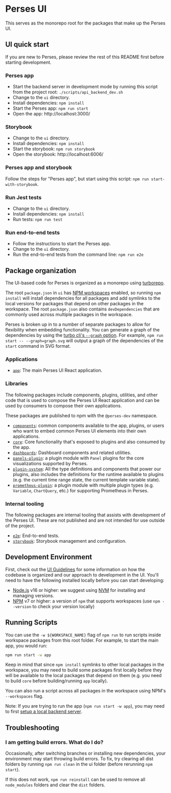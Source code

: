 # Perses UI

This serves as the monorepo root for the packages that make up the Perses UI.

## UI quick start

If you are new to Perses, please review the rest of this README first before starting development.

### Perses app

- Start the backend server in development mode by running this script from the project root: `./scripts/api_backend_dev.sh`
- Change to the `ui` directory.
- Install dependencies: `npm install`
- Start the Perses app: `npm run start`
- Open the app: http://localhost:3000/

### Storybook

- Change to the `ui` directory.
- Install dependencies: `npm install`
- Start the storybook: `npm run storybook`
- Open the storybook: http://localhost:6006/

### Perses app and storybook

Follow the steps for "Perses app", but start using this script: `npm run start-with-storybook`.

### Run Jest tests

- Change to the `ui` directory.
- Install dependencies: `npm install`
- Run tests: `npm run test`

### Run end-to-end tests

- Follow the instructions to start the Perses app.
- Change to the `ui` directory.
- Run the end-to-end tests from the command line: `npm run e2e`

## Package organization

The UI-based code for Perses is organized as a monorepo using [turborepo](https://turbo.build/repo).

The root `package.json` in `ui` has
[NPM workspaces](https://docs.npmjs.com/cli/v7/using-npm/workspaces) enabled, so running `npm install` will install
dependencies for all packages and add symlinks to the local versions for packages that depend on other packages in the
workspace. The root `package.json` also contains `devDependencies` that are commonly used across multiple packages in
the workspace.

Perses is broken up in to a number of separate packages to allow for flexibility when embedding functionality. You can generate a graph of the dependencies by using the [turbo cli's `--graph` option](https://turbo.build/repo/docs/reference/command-line-reference#--graph). For example, `npm run start -- --graph=graph.svg` will output a graph of the dependencies of the `start` command in SVG format.

### Applications

- [`app`](./app): The main Perses UI React application.

### Libraries

The following packages include components, plugins, utilities, and other code that is used to compose the Perses UI React application and can be used by consumers to compose their own applications.

These packages are published to npm with the `@perses-dev` namespace.

- [`components`](./components): common components available to the app, plugins, or users who want to embed common Perses UI elements into their own applications.
- [`core`](./core): Core functionality that's exposed to plugins and also
  consumed by the app.
- [`dashboards`](./dashboards): Dashboard components and related utilities.
- [`panels-plugin`](./panels-plugin): a plugin module with `Panel` plugins for
  the core visualizations supported by Perses.
- [`plugin-system`](./plugin-system): All the type definitions and components that power our plugins, also includes the
  definitions for the runtime available to plugins (e.g. the current time range state, the current template variable
  state).
- [`prometheus-plugin`](./prometheus-plugin): a plugin module with multiple
  plugin types (e.g. `Variable`, `ChartQuery`, etc.) for supporting Prometheus
  in Perses.

### Internal tooling

The following packages are internal tooling that assists with development of the Perses UI. These are not published and are not intended for use outside of the project.

- [`e2e`](./e2e): End-to-end tests.
- [`storybook`](./storybook): Storybook management and configuration.

## Development Environment

First, check out the [UI Guidelines](./ui-guidelines.md) for some information on how the codebase is organized and our
approach to development in the UI. You'll need to have the following installed locally before you can start developing:

- [Node.js](https://nodejs.org/) v16 or higher: we suggest using [NVM](https://github.com/nvm-sh/nvm) for installing
  and managing versions.
- [NPM](https://npmjs.com/) v7 or higher: a version of `npm` that supports workspaces (use
  `npm --version` to check your version locally)

## Running Scripts

You can use the `-w ${WORKSPACE_NAME}` flag of `npm run` to run scripts inside
workspace packages from this root folder. For example, to start the main app,
you would run:

```sh
npm run start -w app
```

Keep in mind that since `npm install` symlinks to other local packages in the workspace, you may need to build some
packages first locally before they will be available to the local packages that depend on them (e.g. you need to build
`core` before building/running `app` locally).

You can also run a script across all packages in the workspace using NPM's
`--workspaces` flag.

Note: If you are trying to run the app (`npm run start -w app`), you may need to
first [setup a local backend server](https://github.com/perses/perses/blob/main/CONTRIBUTING.md).

## Troubleshooting

### I am getting build errors. What do I do?

Occasionally, after switching branches or installing new dependencies, your environment may start throwing build errors.
To fix, try clearing all dist folders by running `npm run clean` in the ui folder (before rerunning `npm start`).

If this does not work, `npm run reinstall` can be used to remove all `node_modules` folders and clear the `dist`
folders.
